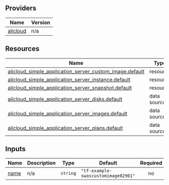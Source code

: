 <!-- BEGIN_TF_DOCS -->
## Providers

| Name | Version |
|------|---------|
| <a name="provider_alicloud"></a> [alicloud](#provider\_alicloud) | n/a |

## Resources

| Name | Type |
|------|------|
| [alicloud_simple_application_server_custom_image.default](https://registry.terraform.io/providers/hashicorp/alicloud/latest/docs/resources/simple_application_server_custom_image) | resource |
| [alicloud_simple_application_server_instance.default](https://registry.terraform.io/providers/hashicorp/alicloud/latest/docs/resources/simple_application_server_instance) | resource |
| [alicloud_simple_application_server_snapshot.default](https://registry.terraform.io/providers/hashicorp/alicloud/latest/docs/resources/simple_application_server_snapshot) | resource |
| [alicloud_simple_application_server_disks.default](https://registry.terraform.io/providers/hashicorp/alicloud/latest/docs/data-sources/simple_application_server_disks) | data source |
| [alicloud_simple_application_server_images.default](https://registry.terraform.io/providers/hashicorp/alicloud/latest/docs/data-sources/simple_application_server_images) | data source |
| [alicloud_simple_application_server_plans.default](https://registry.terraform.io/providers/hashicorp/alicloud/latest/docs/data-sources/simple_application_server_plans) | data source |

## Inputs

| Name | Description | Type | Default | Required |
|------|-------------|------|---------|:--------:|
| <a name="input_name"></a> [name](#input\_name) | n/a | `string` | `"tf-example-swascustomimage82901"` | no |
<!-- END_TF_DOCS -->    